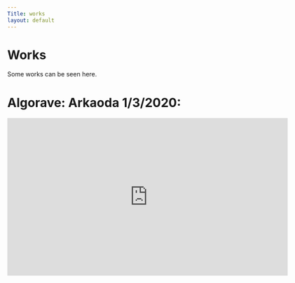 ```yaml
---
Title: works
layout: default
---
```


# Works

Some works can be seen here.

# Algorave: Arkaoda 1/3/2020:
<iframe src="https://player.vimeo.com/video/395138259" width="640" height="360" frameborder="0" allow="autoplay; fullscreen" allowfullscreen></iframe>